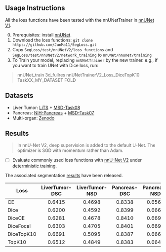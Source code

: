 ## Usage Instructions

All the loss functions have been tested with the nnUNetTrainer in [nnUNet V1](https://github.com/MIC-DKFZ/nnunet/blob/master/nnunet/training/network_training/nnUNetTrainer.py).

0. Prerequisites: install [nnUNet](https://github.com/MIC-DKFZ/nnUNet).
1. Download the loss functions: `git clone https://github.com/JunMa11/SegLoss.git`
2. Copy `SegLoss/test/nnUNetV2/loss_functions` and `SegLoss/test/nnUNetV2/network_training` to `nnUNet/nnunet/training`
3. To Train your model, replacing `nnUNetTrainer` by the new trainer. e.g., if you want to train UNet with Dice loss, run:
> nnUNet_train 3d_fullres nnUNetTrainerV2_Loss_DiceTopK10 TaskXX_MY_DATASET FOLD

## Datasets

- Liver Tumor: [LiTS](https://competitions.codalab.org/competitions/17094) + [MSD-Task08](http://medicaldecathlon.com/)
- Pancreas: [NIH-Pancreas](https://wiki.cancerimagingarchive.net/display/Public/Pancreas-CT) + [MSD-Task07](http://medicaldecathlon.com/)
- Multi-organ: [Zenodo](http://doi.org/10.5281/zenodo.1169361)


## Results 

> In nnU-Net V2, deep supervision is added to the default U-Net. The optimizer is SGD with momentum rather than Adam.


- [ ] Evaluate commonly used loss functions with [nnU-Net V2](https://github.com/MIC-DKFZ/nnUNet) under [deterministic training](https://github.com/MIC-DKFZ/nnUNet/blob/6b0805594bc95cd178798d3c1c5acd0e28cf21fa/nnunet/run/run_training.py#L44).


The associated segmentation [results](https://zenodo.org/record/4738480) have been released.

| Loss       | LiverTumor-DSC | LiverTumor-NSD | Pancreas-DSC | Pancreas-NSD | Multiorgan-DSC | Multiorgan-NSD |
|------------|:--------------:|:--------------:|:------------:|:------------:|:--------------:|:--------------:|
| CE         |     0.6415     |     0.4698     |    0.8338    |    0.6566    |     0.8570     |     0.7368     |
| Dice       |     0.6200     |     0.4592     |    0.8399    |    0.6663    |     0.8577     |     0.7416     |
| DiceCE     |     0.6281     |     0.4678     |    0.8410    |    0.6691    |     0.8626     |     0.7488     |
| DiceFocal  |     0.6303     |     0.4705     |    0.8401    |    0.6691    |     0.8631     |     0.7501     |
| DiceTopK10 |     0.6691     |     0.5095     |    0.8387    |    0.6661    |     0.8636     |     0.7483     |
| TopK10     |     0.6512     |     0.4849     |    0.8383    |    0.6649    |     0.8560     |     0.7378     |



